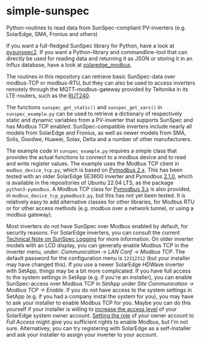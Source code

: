 # simple-sunspec
Python-routines to read data from SunSpec-compliant PV-inverters (e.g. SolarEdge, SMA, Fronius and others)

If you want a full-fledged SunSpec library for Python, have a look at [pysunspec2](https://github.com/sunspec/pysunspec2). If you want a Python-library and commandline-tool that can directly be used for reading data and returning it as JSON or storing it in an Influx database, have a look at [solaredge_modbus](https://github.com/nmakel/solaredge_modbus).

The routines in this repository can retrieve basic SunSpec-data over modbus-TCP or modbus-RTU, but they can also be used to access inverters remotely through the MQTT-modbus-gateway provided by Teltonika in its LTE-routers, such as the [RUT240](https://wiki.teltonika-networks.com/view/RUT240_Modbus#MQTT_Gateway).

The functions `sunspec_get_static()` and `sunspec_get_vars()` in `sunspec_example.py` can be used to retrieve a dictionary of respectively static and dynamic variables from a PV-inverter that supports SunSpec and has Modbus TCP enabled. SunSpec-compatible inverters include nearly all models from SolarEdge and Fronius, as well as newer models from SMA, Solis, Goodwe, Huawei, Solax, Delta and a number of other manufacturers.

The example code in `sunspec_example.py` requires a simple class that provides the actual functions to connect to a modbus device and to read and write register values. The example uses the Modbus TCP client in `modbus_device_tcp.py`, which is based on [Pymodbus 2.x](https://pymodbus.readthedocs.io/en/v2.5.3/index.html). This has been tested with an older SolarEdge SE3600 inverter and Pymodbus [2.1.0](https://pymodbus.readthedocs.io/en/v2.1.0/), which is available in the repositories of Ubuntu 22.04 LTS, as the package `python3-pymodbus`. A Modbus TCP class for [Pymodbus 3.x](https://pymodbus.readthedocs.io/en) is also provided, in `modbus_device_tcp_pymodbus3.py`, but this has not yet been tested. It is relatively easy to add alternative classes for other libraries, for Modbus RTU or for other access methods (e.g. modbus over a network tunnel, or using a modbus gateway).

Most inverters do not have SunSpec over Modbus enabled by default, for security reasons. For SolarEdge inverters, you can consult the current [Technical Note on SunSpec Logging](https://knowledge-center.solaredge.com/sites/kc/files/sunspec-implementation-technical-note.pdf) for more information. On older inverter models with an LCD display, you can generally enable Modbus TCP in the inverter menu, under: *Communication -> LAN Conf -> Modbus TCP*. The default password for the configuration menu is `12312312` (but your installer may have changed this). If you use a newer SolarEdge HDWave inverter with SetApp, things may be a bit more complicated. If you have full access to the system settings in SetApp (e.g. if you're an installer), you can enable SunSpec-access over Modbus TCP in SetApp under *Site Communication -> Modbus TCP -> Enable*. If you do not have access to the system settings in SetApp (e.g. if you had a company instal the system for you), you may have to ask your installer to enable Modbus TCP for you. Maybe you can do this yourself if your installer is willing to [increase the access level](https://www.youtube.com/watch?v=Aph3pRSJ--I) of your SolarEdge system owner account. [Setting the role](https://knowledge-center.solaredge.com/sites/kc/files/se-monitoring-portal-site-admin.pdf) of your owner account to *Full Access* might give you sufficient rights to enable Modbus, but I'm not sure. Alternativey, you can try registering with SolarEdge as a self-installer and ask your installer to assign your inverter to your account.

